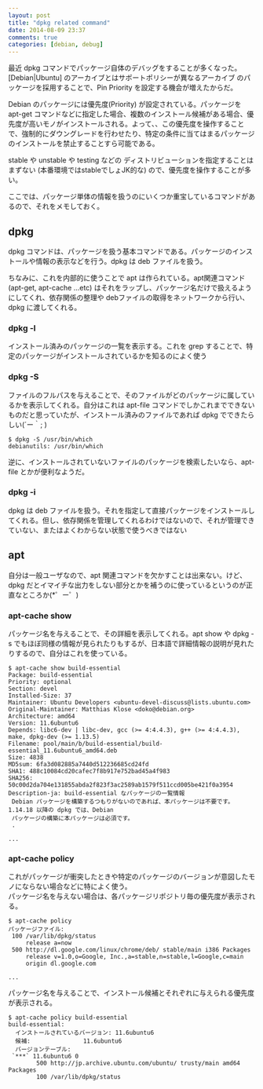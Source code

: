 ```yaml
---
layout: post
title: "dpkg related command"
date: 2014-08-09 23:37
comments: true
categories: [debian, debug]
---
```

最近 dpkg コマンドでパッケージ自体のデバッグをすることが多くなった。[Debian|Ubuntu] のアーカイブとはサポートポリシーが異なるアーカイブ のパッケージを採用することで、Pin Priority を設定する機会が増えたからだ。

Debian のパッケージには優先度(Priority) が設定されている。パッケージを apt-get コマンドなどに指定した場合、複数のインストール候補がある場合、優先度が高いモノがインストールされる。よって、、この優先度を操作することで、強制的にダウングレードを行わせたり、特定の条件に当てはまるパッケージのインストールを禁止することすら可能である。

stable や unstable や testing などの ディストリビューションを指定することはまずない (本番環境ではstableでしょJK的な) ので、優先度を操作することが多い。

ここでは、パッケージ単体の情報を扱うのにいくつか重宝しているコマンドがあるので、それをメモしておく。

## dpkg

dpkg コマンドは、パッケージを扱う基本コマンドである。パッケージのインストールや情報の表示などを行う。dpkg は deb ファイルを扱う。

ちなみに、これを内部的に使うことで apt は作られている。apt関連コマンド (apt-get, apt-cache ...etc) はそれをラップし、パッケージ名だけで扱えるようにしてくれ、依存関係の整理や debファイルの取得をネットワークから行い、dpkg に渡してくれる。

### dpkg -l

インストール済みのパッケージの一覧を表示する。これを grep することで、特定のパッケージがインストールされているかを知るのによく使う

### dpkg -S

ファイルのフルパスを与えることで、そのファイルがどのパッケージに属しているかを表示してくれる。自分はこれは apt-file コマンドでしかこれまでできないものだと思っていたが、インストール済みのファイルであれば dpkg でできたらしい(´ー｀; )

```
$ dpkg -S /usr/bin/which
debianutils: /usr/bin/which
```

逆に、インストールされていないファイルのパッケージを検索したいなら、apt-file とかが便利なようだ。

### dpkg -i

dpkg は deb ファイルを扱う。それを指定して直接パッケージをインストールしてくれる。但し、依存関係を管理してくれるわけではないので、それが管理できていない、またはよくわからない状態で使うべきではない

## apt

自分は一般ユーザなので、apt 関連コマンドを欠かすことは出来ない。けど、dpkg だとイマイチな出力をしない部分とかを補うのに使っているというのが正直なところか(\*゜ー゜)

### apt-cache show

パッケージ名を与えることで、その詳細を表示してくれる。apt show や dpkg -s でもほぼ同様の情報が見られたりもするが、日本語で詳細情報の説明が見れたりするので、自分はこれを使っている。

```
$ apt-cache show build-essential 
Package: build-essential
Priority: optional
Section: devel
Installed-Size: 37
Maintainer: Ubuntu Developers <ubuntu-devel-discuss@lists.ubuntu.com>
Original-Maintainer: Matthias Klose <doko@debian.org>
Architecture: amd64
Version: 11.6ubuntu6
Depends: libc6-dev | libc-dev, gcc (>= 4:4.4.3), g++ (>= 4:4.4.3), make, dpkg-dev (>= 1.13.5)
Filename: pool/main/b/build-essential/build-essential_11.6ubuntu6_amd64.deb
Size: 4838
MD5sum: 6fa3d082885a7440d512236685cd24fd
SHA1: 488c10084cd20cafec7f8b917e752bad45a4f983
SHA256: 50c00d2da704e131855abda2f823f3ac2589ab1579f511ccd005be421f0a3954
Description-ja: build-essential なパッケージの一覧情報
 Debian パッケージを構築するつもりがないのであれば、本パッケージは不要です。 1.14.18 以降の dpkg では、Debian
 パッケージの構築に本パッケージは必須です。
 .

...
```

### apt-cache policy

これがパッケージが衝突したときや特定のパッケージのバージョンが意図したモノにならない場合などに特によく使う。  
パッケージ名を与えない場合は、各パッケージリポジトリ毎の優先度が表示される。

```
$ apt-cache policy 
パッケージファイル:
 100 /var/lib/dpkg/status
     release a=now
 500 http://dl.google.com/linux/chrome/deb/ stable/main i386 Packages
     release v=1.0,o=Google, Inc.,a=stable,n=stable,l=Google,c=main
     origin dl.google.com

...
```

パッケージ名を与えることで、インストール候補とそれぞれに与えられる優先度が表示される。

```
$ apt-cache policy build-essential
build-essential:
  インストールされているバージョン: 11.6ubuntu6
  候補:               11.6ubuntu6
  バージョンテーブル:
 `***` 11.6ubuntu6 0
        500 http://jp.archive.ubuntu.com/ubuntu/ trusty/main amd64 Packages
        100 /var/lib/dpkg/status
```
